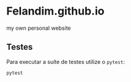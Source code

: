# Felandim.github.io
my own personal website

## Testes

Para executar a suíte de testes utilize o `pytest`:

```bash
pytest
```
